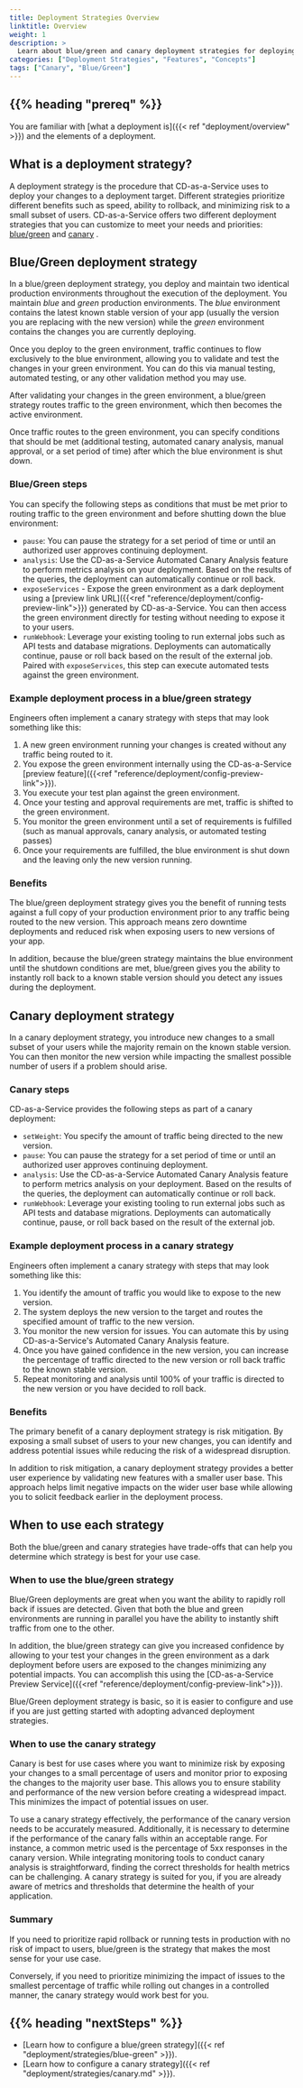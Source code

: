 ```yaml
---
title: Deployment Strategies Overview
linktitle: Overview
weight: 1
description: >
  Learn about blue/green and canary deployment strategies for deploying your apps to Kubernetes using Armory CD-as-a-Service. Compare features to decide which strategy fits your use case. 
categories: ["Deployment Strategies", "Features", "Concepts"]
tags: ["Canary", "Blue/Green"]
---
```


## {{% heading "prereq" %}}

You are familiar with [what a deployment is]({{< ref "deployment/overview" >}}) and the elements of a deployment.

## What is a deployment strategy?

A deployment strategy is the procedure that CD-as-a-Service uses to deploy your changes to a deployment target. Different strategies prioritize different benefits such as speed, ability to rollback, and minimizing risk to a small subset of users.  CD-as-a-Service offers two different deployment strategies that you can customize to meet your needs and priorities: [blue/green](#bluegreen-deployment-strategy) and [canary](#canary-deployment-strategy) .

## Blue/Green deployment strategy

In a blue/green deployment strategy, you deploy and maintain two identical production environments throughout the execution of the deployment. You maintain _blue_ and _green_ production environments. The _blue_ environment contains the latest known stable version of your app (usually the version you are replacing with the new version) while the _green_ environment contains the changes you are currently deploying. 

Once you deploy to the green environment, traffic continues to flow exclusively to the blue environment, allowing you to validate and test the changes in your green environment. You can do this via manual testing, automated testing, or any other validation method you may use. 

After validating your changes in the green environment, a blue/green strategy routes traffic to the green environment, which then becomes the active environment. 

Once traffic routes to the green environment, you can specify conditions that should be met (additional testing, automated canary analysis, manual approval, or a set period of time) after which the blue environment is shut down. 

### Blue/Green steps

You can specify the following steps as conditions that must be met prior to routing traffic to the green environment and before shutting down the blue environment:

- `pause`: You can pause the strategy for a set period of time or until an authorized user approves continuing deployment.
- `analysis`: Use the CD-as-a-Service Automated Canary Analysis feature to perform metrics analysis on your deployment. Based on the results of the queries, the deployment can automatically continue or roll back.
- `exposeServices` - Expose the green environment as a dark deployment using a [preview link URL]({{<ref "reference/deployment/config-preview-link">}}) generated by CD-as-a-Service. You can then access the green environment directly for testing without needing to expose it to your users. 
- `runWebhook`: Leverage your existing tooling to run external jobs such as API tests and database migrations. Deployments can automatically continue, pause or roll back based on the result of the external job. Paired with `exposeServices`, this step can execute automated tests against the green environment.

### Example deployment process in a blue/green strategy

Engineers often implement a canary strategy with steps that may look something like this:

1. A new green environment running your changes is created without any traffic being routed to it.
1. You expose the green environment internally using the CD-as-a-Service [preview feature]({{<ref "reference/deployment/config-preview-link">}}). 
1. You execute your test plan against the green environment. 
1. Once your testing and approval requirements are met, traffic is shifted to the green environment.
1. You monitor the green environment until a set of requirements is fulfilled (such as manual approvals, canary analysis, or automated testing passes)
1. Once your requirements are fulfilled, the blue environment is shut down and the leaving only the new version running.

### Benefits

The blue/green deployment strategy gives you the benefit of running tests against a full copy of your production environment prior to any traffic being routed to the new version. This approach means zero downtime deployments and reduced risk when exposing users to new versions of your app. 

In addition, because the blue/green strategy maintains the blue environment until the shutdown conditions are met, blue/green gives you the ability to instantly roll back to a known stable version should you detect any issues during the deployment. 

## Canary deployment strategy

In a canary deployment strategy, you introduce new changes to a small subset of your users while the  majority remain on the known stable version. You can then monitor the new version while impacting the smallest possible number of users if a problem should arise. 

### Canary steps

CD-as-a-Service provides the following steps as part of a canary deployment: 

- `setWeight`: You specify the amount of traffic being directed to the new version.
- `pause`: You can pause the strategy for a set period of time or until an authorized user approves continuing deployment.
- `analysis`: Use the CD-as-a-Service Automated Canary Analysis feature to perform metrics analysis on your deployment. Based on the results of the queries, the deployment can automatically continue or roll back.
- `runWebhook`: Leverage your existing tooling to run external jobs such as API tests and database migrations. Deployments can automatically continue, pause, or roll back based on the result of the external job. 

### Example deployment process in a canary strategy

Engineers often implement a canary strategy with steps that may look something like this:

1. You identify the amount of traffic you would like to expose to the new version.
1. The system deploys the new version to the target and routes the specified amount of traffic to the new version.
1. You monitor the new version for issues. You can automate this by using CD-as-a-Service's Automated Canary Analysis feature. 
1. Once you have gained confidence in the new version, you can increase the percentage of traffic directed to the new version or roll back traffic to the known stable version.
1. Repeat monitoring and analysis until 100% of your traffic is directed to the new version or you have decided to roll back. 

### Benefits 

The primary benefit of a canary deployment strategy is risk mitigation. By exposing a small subset of users to your new changes, you can identify and address potential issues while reducing the risk of a widespread disruption. 

In addition to risk mitigation, a canary deployment strategy provides a better user experience by validating new features with a smaller user base. This approach helps limit negative impacts on the wider user base while allowing you to solicit feedback earlier in the deployment process. 

## When to use each strategy

Both the blue/green and canary strategies have trade-offs that can help you determine which strategy is best for your use case. 

### When to use the blue/green strategy

Blue/Green deployments are great when you want the ability to rapidly roll back if issues are detected. Given that both the blue and green environments are running in parallel you have the ability to instantly shift traffic from one to the other. 

In addition, the blue/green strategy can give you increased confidence by allowing to your test your changes in the green environment as a dark deployment before users are exposed to the changes minimizing any potential impacts. You can accomplish this using the [CD-as-a-Service Preview Service]({{<ref "reference/deployment/config-preview-link">}}).

Blue/Green deployment strategy is basic, so it is easier to configure and use if you are just getting started with adopting advanced deployment strategies.

### When to use the canary strategy

Canary is best for use cases where you want to minimize risk by exposing your changes to a small percentage of users and monitor prior to exposing the changes to the majority user base. This allows you to ensure stability and performance of the new version before creating a widespread impact. This minimizes the impact of potential issues on user.

To use a canary strategy effectively, the performance of the canary version needs to be accurately measured. Additionally, it is necessary to determine if the performance of the canary falls within an acceptable range. For instance, a common metric used is the percentage of 5xx responses in the canary version. While integrating monitoring tools to conduct canary analysis is straightforward, finding the correct thresholds for health metrics can be challenging. A canary strategy is suited for you, if you are already aware of metrics and thresholds that determine the health of your application.

### Summary

If you need to prioritize rapid rollback or running tests in production with no risk of impact to users, blue/green is the strategy that makes the most sense for your use case. 

Conversely, if you need to prioritize minimizing the impact of issues to the smallest percentage of traffic while rolling out changes in a controlled manner, the canary strategy would work best for you. 

## {{% heading "nextSteps" %}}

* [Learn how to configure a blue/green strategy]({{< ref "deployment/strategies/blue-green" >}}).
* [Learn how to configure a canary strategy]({{< ref "deployment/strategies/canary.md" >}}).
